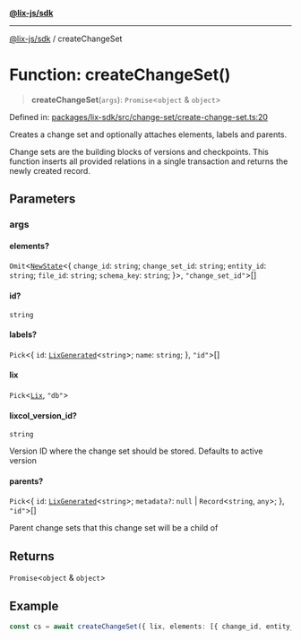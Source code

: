 [**@lix-js/sdk**](../README.md)

***

[@lix-js/sdk](../README.md) / createChangeSet

# Function: createChangeSet()

> **createChangeSet**(`args`): `Promise`\<`object` & `object`\>

Defined in: [packages/lix-sdk/src/change-set/create-change-set.ts:20](https://github.com/opral/monorepo/blob/affb4c9a3f726a3aa66c498084ff5c7f09d2d503/packages/lix-sdk/src/change-set/create-change-set.ts#L20)

Creates a change set and optionally attaches elements, labels and parents.

Change sets are the building blocks of versions and checkpoints. This
function inserts all provided relations in a single transaction and
returns the newly created record.

## Parameters

### args

#### elements?

`Omit`\<[`NewState`](../type-aliases/NewState.md)\<\{ `change_id`: `string`; `change_set_id`: `string`; `entity_id`: `string`; `file_id`: `string`; `schema_key`: `string`; \}\>, `"change_set_id"`\>[]

#### id?

`string`

#### labels?

`Pick`\<\{ `id`: [`LixGenerated`](../type-aliases/LixGenerated.md)\<`string`\>; `name`: `string`; \}, `"id"`\>[]

#### lix

`Pick`\<[`Lix`](../type-aliases/Lix.md), `"db"`\>

#### lixcol_version_id?

`string`

Version ID where the change set should be stored. Defaults to active version

#### parents?

`Pick`\<\{ `id`: [`LixGenerated`](../type-aliases/LixGenerated.md)\<`string`\>; `metadata?`: `null` \| `Record`\<`string`, `any`\>; \}, `"id"`\>[]

Parent change sets that this change set will be a child of

## Returns

`Promise`\<`object` & `object`\>

## Example

```ts
const cs = await createChangeSet({ lix, elements: [{ change_id, entity_id }] })
```
